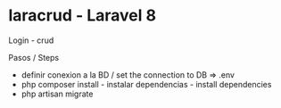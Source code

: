 # laracrud - Laravel 8
Login - crud 

  Pasos / Steps
  
- definir conexion a la BD / set the connection to DB => .env
- php composer install - instalar dependencias - install dependencies
- php artisan migrate 
